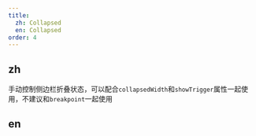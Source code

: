 ```yaml
---
title:
  zh: Collapsed
  en: Collapsed
order: 4
---
```


## zh

手动控制侧边栏折叠状态，可以配合`collapsedWidth`和`showTrigger`属性一起使用，不建议和`breakpoint`一起使用

## en
